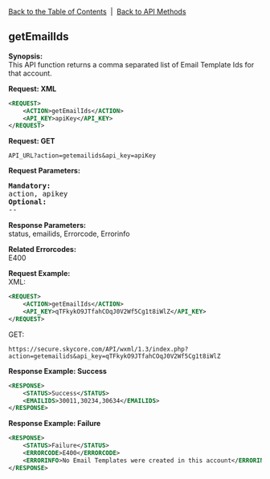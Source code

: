 [Back to the Table of Contents](/1.3/README.md)&nbsp;&nbsp;|&nbsp;&nbsp;[Back to API Methods](API_METHODS.md)
## getEmailIds
__Synopsis:__  
This API function returns a comma separated list of Email Template Ids for that account.

__Request: XML__
```xml
<REQUEST>
    <ACTION>getEmailIds</ACTION>
    <API_KEY>apiKey</API_KEY>
</REQUEST>
```

__Request: GET__

    API_URL?action=getemailids&api_key=apiKey

__Request Parameters:__
<pre>
<strong>Mandatory:</strong>
action, apikey
<strong>Optional:</strong>
--
</pre>

__Response Parameters:__  
status, emailids, Errorcode, Errorinfo

__Related Errorcodes:__  
E400

__Request Example:__  
XML:
```xml
<REQUEST>
    <ACTION>getEmailIds</ACTION>
    <API_KEY>qTFkykO9JTfahCOqJ0V2Wf5Cg1t8iWlZ</API_KEY>    
</REQUEST>
```

GET:

    https://secure.skycore.com/API/wxml/1.3/index.php?action=getemailids&api_key=qTFkykO9JTfahCOqJ0V2Wf5Cg1t8iWlZ
    
__Response Example: Success__
```xml
<RESPONSE>
    <STATUS>Success</STATUS>
    <EMAILIDS>30011,30234,30634</EMAILIDS>
</RESPONSE>
```

__Response Example: Failure__
```xml
<RESPONSE>
    <STATUS>Failure</STATUS>
    <ERRORCODE>E400</ERRORCODE>
    <ERRORINFO>No Email Templates were created in this account</ERRORINFO>
</RESPONSE>
```
